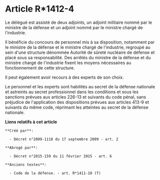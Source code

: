 # Article R*1412-4

Le délégué est assisté de deux adjoints, un adjoint militaire nommé par le ministre de la défense et un adjoint nommé par le
ministre chargé de l'industrie. 

Il bénéficie du concours de personnel mis à sa disposition, notamment par le ministre de la défense et le ministre chargé de
l'industrie, regroupé au sein d'une structure dénommée Autorité de sûreté nucléaire de défense et placé sous sa
responsabilité. Des arrêtés du ministre de la défense et du ministre chargé de l'industrie fixent les moyens nécessaires au
fonctionnement de cette structure. 

Il peut également avoir recours à des experts de son choix. 

Le personnel et les experts sont habilités au secret de la défense nationale et astreints au secret professionnel dans les
conditions et sous les sanctions prévues aux articles 226-13 et suivants du code pénal, sans préjudice de l'application des
dispositions prévues aux articles 413-9 et suivants du même code, réprimant les atteintes au secret de la défense nationale.

**Liens relatifs à cet article**

	**Créé par**:

	  - Décret n°2009-1118 du 17 septembre 2009 - art. 2

	**Abrogé par**:

	  - Décret n°2015-159 du 11 février 2015 - art. 6

	**Anciens textes**:

	  - Code de la défense. - art. R*1411-10 (T)
